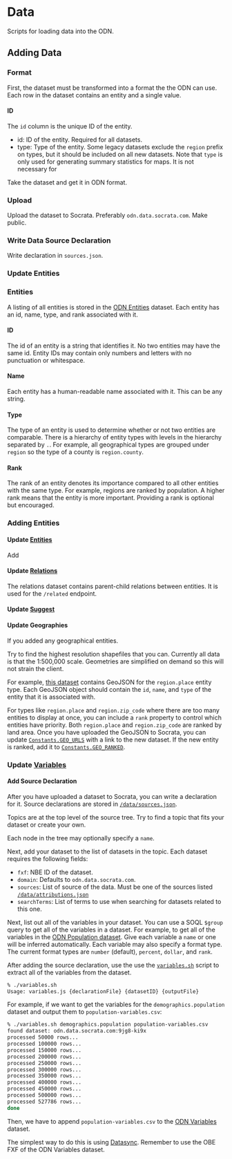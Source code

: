 
# Data

Scripts for loading data into the ODN.

## Adding Data

### Format

First, the dataset must be transformed into a format the the ODN can use.
Each row in the dataset contains an entity and a single value.

#### ID

The `id` column is the unique ID of the entity.



 - id: ID of the entity. Required for all datasets.
 - type: Type of the entity. Some legacy datasets exclude the `region` prefix
    on types, but it should be included on all new datasets.
    Note that `type` is only used for generating summary statistics for
    maps. It is not necessary for 
  
Take the dataset and get it in ODN format.

### Upload

Upload the dataset to Socrata. Preferably `odn.data.socrata.com`.
Make public.

### Write Data Source Declaration

Write declaration in `sources.json`.

### Update Entities


### Entities

A listing of all entities is stored in the
[ODN Entities](https://dev.socrata.com/foundry/odn.data.socrata.com/kksg-4m3m)
dataset.
Each entity has an id, name, type, and rank associated with it.

#### ID

The id of an entity is a string that identifies it.
No two entities may have the same id.
Entity IDs may contain only numbers and letters with no
punctuation or whitespace.

#### Name

Each entity has a human-readable name associated with it.
This can be any string.

#### Type

The type of an entity is used to determine whether or not
two entities are comparable. There is a hierarchy of entity types
with levels in the hierarchy separated by `.`.
For example, all geographical types are grouped under `region`
so the type of a county is `region.county`.

#### Rank

The rank of an entity denotes its importance compared to all
other entities with the same type.
For example, regions are ranked by population.
A higher rank means that the entity is more important.
Providing a rank is optional but encouraged.

### Adding Entities

#### Update [Entities](https://dev.socrata.com/foundry/odn.data.socrata.com/kksg-4m3m)

Add 

#### Update [Relations](https://dev.socrata.com/foundry/odn.data.socrata.com/dc4t-zwj5)

The relations dataset contains parent-child relations between entities.
It is used for the `/related` endpoint.

#### Update [Suggest]()


#### Update Geographies

If you added any geographical entities.

Try to find the highest resolution shapefiles that you can.
Currently all data is that the 1:500,000 scale.
Geometries are simplified on demand so this will not strain the client.

For example, [this dataset](https://dev.socrata.com/foundry/odn.data.socrata.com/rmqq-dzu4)
contains GeoJSON for the `region.place` entity type.
Each GeoJSON object should contain the `id`, `name`, and `type`
of the entity that it is associated with.



For types like `region.place` and `region.zip_code` where there are too many entities
to display at once, you can include a `rank` property to control which entities
have priority. Both `region.place` and `region.zip_code` are ranked by land area.
Once you have uploaded the GeoJSON to Socrata, you can update
[`Constants.GEO_URLS`](https://github.com/socrata/odn-backend/blob/cf930cba33528b2a56a9a0937606205e8a425857/app/constants.js#L13)
with a link to the new dataset.
If the new entity is ranked, add it to
[`Constants.GEO_RANKED`](https://github.com/socrata/odn-backend/blob/cf930cba33528b2a56a9a0937606205e8a425857/app/constants.js#L23).

### Update [Variables](https://dev.socrata.com/foundry/odn.data.socrata.com/sutp-685r)

#### Add Source Declaration

After you have uploaded a dataset to Socrata,
you can write a declaration for it.
Source declarations are stored in
[`/data/sources.json`](https://github.com/socrata/odn-backend/blob/0f4689f1cb5592f74aeca7539e33bb2e4d8e9a6c/data/sources.json).

Topics are at the top level of the source tree.
Try to find a topic that fits your dataset or create your own.

Each node in the tree may optionally specify a `name`.

Next, add your dataset to the list of datasets in the topic.
Each dataset requires the following fields:
 - `fxf`: NBE ID of the dataset.
 - `domain`: Defaults to `odn.data.socrata.com`.
 - `sources`: List of source of the data. Must be one of the sources listed [`/data/attributions.json`](https://github.com/socrata/odn-backend/blob/0f4689f1cb5592f74aeca7539e33bb2e4d8e9a6c/data/attributions.json)
- `searchTerms`: List of terms to use when searching for datasets related to this one.

Next, list out all of the variables in your dataset.
You can use a SOQL `$group` query to get all of the variables in a dataset.
For example, to get all of the variables in the [ODN Population dataset](https://odn.data.socrata.com/resource/9jg8-ki9x.json?$group=variable&$select=variable).
Give each variable a `name` or one will be inferred automatically.
Each variable may also specify a format type.
The current format types are `number` (default), `percent`, `dollar`, and `rank`.


After adding the source declaration, use the use the
[`variables.sh`](https://github.com/socrata/odn-backend/blob/424ee5c4ef8af6a63ec5ee93663a1749546dc191/data/process/variables.sh)
script to extract all of the variables from the dataset.

```sh
% ./variables.sh
Usage: variables.js {declarationFile} {datasetID} {outputFile}
```

For example, if we want to get the variables for the `demographics.population`
dataset and output them to `population-variables.csv`:

```sh
% ./variables.sh demographics.population population-variables.csv
found dataset: odn.data.socrata.com:9jg8-ki9x
processed 50000 rows...
processed 100000 rows...
processed 150000 rows...
processed 200000 rows...
processed 250000 rows...
processed 300000 rows...
processed 350000 rows...
processed 400000 rows...
processed 450000 rows...
processed 500000 rows...
processed 527786 rows...
done
```

Then, we have to append `population-variables.csv` to the
[ODN Variables](https://dev.socrata.com/foundry/odn.data.socrata.com/sutp-685r)
dataset.

The simplest way to do this is using
[Datasync](https://socrata.github.io/datasync/).
Remember to use the OBE FXF of the ODN Variables dataset.
